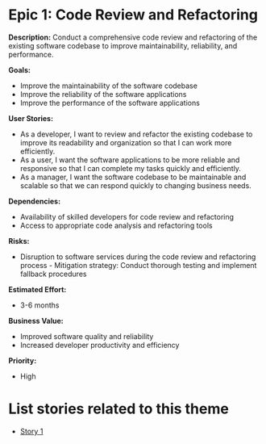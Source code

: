 # Epic 1: Code Review and Refactoring

**Description:** Conduct a comprehensive code review and refactoring of the existing software codebase to improve maintainability, reliability, and performance.

**Goals:**
- Improve the maintainability of the software codebase
- Improve the reliability of the software applications
- Improve the performance of the software applications

**User Stories:**
- As a developer, I want to review and refactor the existing codebase to improve its readability and organization so that I can work more efficiently.
- As a user, I want the software applications to be more reliable and responsive so that I can complete my tasks quickly and efficiently.
- As a manager, I want the software codebase to be maintainable and scalable so that we can respond quickly to changing business needs.

**Dependencies:**
- Availability of skilled developers for code review and refactoring
- Access to appropriate code analysis and refactoring tools

**Risks:**
- Disruption to software services during the code review and refactoring process - Mitigation strategy: Conduct thorough testing and implement fallback procedures

**Estimated Effort:**
- 3-6 months

**Business Value:**
- Improved software quality and reliability
- Increased developer productivity and efficiency

**Priority:**
- High

# List stories related to this theme
- [Story 1](stories/story_code_review.md)